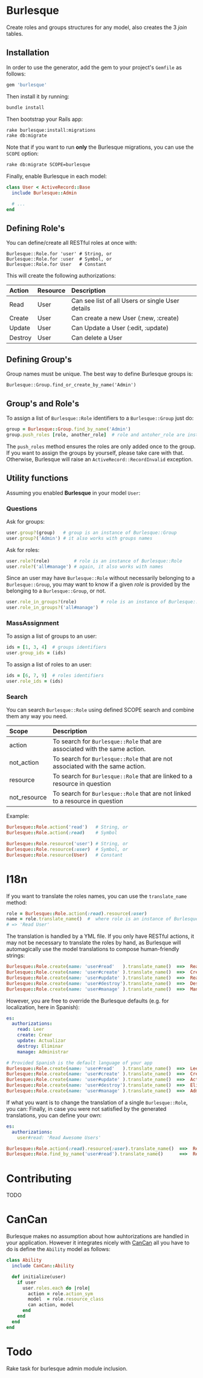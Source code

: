 # Burlesque

Create roles and groups structures for any model, also creates the 3 _join_ tables.

## Installation

In order to use the generator, add the gem to your project's `Gemfile` as follows:

```ruby
gem 'burlesque'
```

Then install it by running:

```bash
bundle install
```

Then bootstrap your Rails app:

```bash
rake burlesque:install:migrations
rake db:migrate
```

Note that if you want to run **only** the Burlesque migrations, you can use the `SCOPE` option:

```bash
rake db:migrate SCOPE=burlesque
```

Finally, enable Burlesque in each model:

```ruby
class User < ActiveRecord::Base
  include Burlesque::Admin

  # ...
end
```

## Defining Role's

You can define/create all RESTful roles at once with:

```
Burlesque::Role.for 'user' # String, or
Burlesque::Role.for :user  # Symbol, or
Burlesque::Role.for User   # Constant
```

This will create the following authorizations:

Action  | Resource | Description
:-------|:---------|:-----------
Read    | User     | Can see list of all Users or single User details
Create  | User     | Can create a new User (:new, :create)
Update  | User     | Can Update a User (:edit, :update)
Destroy | User     | Can delete a User


## Defining Group's

Group names must be unique. The best way to define Burlesque groups is:

```
Burlesque::Group.find_or_create_by_name('Admin')
```

## Group's and Role's

To assign a list of `Burlesque::Role` identifiers to a `Burlesque::Group` just do:

```ruby
group = Burlesque::Group.find_by_name('Admin')
group.push_roles [role, another_role]  # role and antoher_role are instances of Burlesque::Role
```

The `push_roles` method ensures the roles are only added once to the group. If you want to assign the groups by yourself, please take care with that. Otherwise, Burlesque will raise an `ActiveRecord::RecordInvalid` exception.


## Utility functions

Assuming you enabled **Burlesque** in your model `User`:

### Questions

Ask for groups:

```ruby
user.group?(group)   # group is an instance of Burlesque::Group
user.group?('Admin') # it also works with groups names
```

Ask for roles:

```ruby
user.role?(role)         # role is an instance of Burlesque::Role
user.role?('all#manage') # again, it also works with names
```

Since an user may have `Burlesque::Role` without necessarily belonging to a `Burlesque::Group`, you may want to know if a given _role_ is provided by the belonging to a `Burlesque::Group`, or not.

```ruby
user.role_in_groups?(role)         # role is an instance of Burlesque::Role
user.role_in_groups?('all#manage')
```

### MassAssignment

To assign a list of groups to an user:

```ruby
ids = [1, 3, 4]  # groups identifiers
user.group_ids = (ids)
```

To assign a list of roles to an user:

```ruby
ids = [6, 7, 9]  # roles identifiers
user.role_ids = (ids)
```


### Search

You can search `Burlesque::Role` using defined SCOPE search and combine them any way you need.

Scope         | Description
:-------------|:-----------
action        | To search for `Burlesque::Role` that are associated with the same action.
not_action    | To search for `Burlesque::Role` that are not associated with the same action.
resource      | To search for `Burlesque::Role` that are linked to a resource in question
not_resource  | To search for `Burlesque::Role` that are not linked to a resource in question

Example:

```ruby
Burlesque::Role.action('read')   # String, or
Burlesque::Role.action(:read)    # Symbol

Burlesque::Role.resource('user') # String, or
Burlesque::Role.resource(:user)  # Symbol, or
Burlesque::Role.resource(User)   # Constant
```

# I18n

If you want to translate the roles names, you can use the `translate_name` method:

```ruby
role = Burlesque::Role.action(:read).resource(:user)
name = role.translate_name()  #  where role is an instance of Burlesque::Role to be translated
# => 'Read User'
```

The translation is handled by a YML file. If you only have RESTful actions, it may not be necessary to translate the roles by hand, as Burlesque will automagically use the model translations to compose human-friendly strings:


```ruby
Burlesque::Role.create(name: 'user#read'   ).translate_name()  ==>  Read User
Burlesque::Role.create(name: 'user#create' ).translate_name()  ==>  Create User
Burlesque::Role.create(name: 'user#update' ).translate_name()  ==>  Read User
Burlesque::Role.create(name: 'user#destroy').translate_name()  ==>  Destroy User
Burlesque::Role.create(name: 'user#manage' ).translate_name()  ==>  Manage User
```

However, you are free to override the Burlesque defaults (e.g. for localization, here in Spanish):

```yaml
es:
  authorizations:
    read: Leer
    create: Crear
    update: Actualizar
    destroy: Eliminar
    manage: Administrar
```

```ruby
# Provided Spanish is the default language of your app
Burlesque::Role.create(name: 'user#read'   ).translate_name()  ==>  Leer Usuarios
Burlesque::Role.create(name: 'user#create' ).translate_name()  ==>  Crear Usuarios
Burlesque::Role.create(name: 'user#update' ).translate_name()  ==>  Actualizar Usuarios
Burlesque::Role.create(name: 'user#destroy').translate_name()  ==>  Eliminar Usuarios
Burlesque::Role.create(name: 'user#manage' ).translate_name()  ==>  Administrar Usuarios
```

If what you want is to change the translation of a single `Burlesque::Role`, you can:
Finally, in case you were not satisfied by the generated translations, you can define your own:

```yaml
es:
  authorizations:
    user#read: 'Read Awesome Users'
```

```ruby
Burlesque::Role.action(:read).resource(:user).translate_name()  ==>  Read Awesome Users
Burlesque::Role.find_by_name('user#read').translate_name()      ==>  Read Awesome Users
```

# Contributing

TODO

# CanCan

Burlesque makes no assumption about how auhtorizations are handled in your application. However it integrates nicely with [CanCan][cancan] all you have to do is define the `Ability` model as follows:

```ruby
class Ability
  include CanCan::Ability

  def initialize(user)
    if user
      user.roles.each do |role|
        action = role.action_sym
        model  = role.resource_class
        can action, model
      end
    end
  end
end
```

  [cancan]: https://github.com/ryanb/cancan


# Todo

Rake task for burlesque admin module inclusion.
